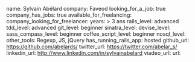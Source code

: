 name: Sylvain Abélard
company: Faveod
looking_for_a_job: true
company_has_jobs: true
available_for_freelancing:
company_looking_for_freelancer:
years: > 3 ans
rails_level: advanced
tdd_level: advanced
git_level: beginner
sinatra_level:
devise_level:
sass_compass_level: beginner
coffee_script_level: beginner
nosql_level:
other_tools: Regexp, JS, jQuery
has_running_rails_app: hosted
github_url: https://github.com/abelards/
twitter_url: https://twitter.com/abelar_s/
linkedin_url: http://www.linkedin.com/in/sylvainabelard
viadeo_url:
url:
